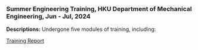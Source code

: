 ### Summer Engineering Training, HKU Department of Mechanical Engineering, Jun - Jul, 2024

**Descriptions:** Undergone five modules of training, including:

[Training Report]()
